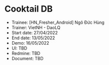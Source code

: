 # Cooktail DB
+ Trainee: [HN_Fresher_Android] Ngô Đức Hùng
+ Trainer: VietNH - DaoLQ
+ Start date: 27/04/2022
+ End date: 13/05/2022
+ Demo: 16/05/2022
+ UI: TBD
+ Redmine: TBD
+ Document: TBD
